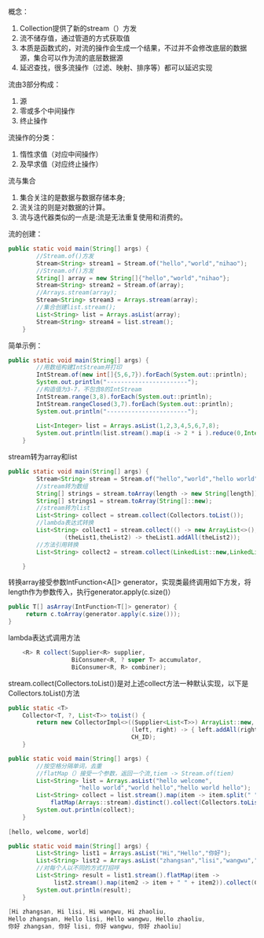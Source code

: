概念：

1. Collection提供了新的stream（）方发
2. 流不储存值，通过管道的方式获取值
3. 本质是函数式的，对流的操作会生成一个结果，不过并不会修改底层的数据源，集合可以作为流的底层数据源
4. 延迟查找，很多流操作（过滤、映射、排序等）都可以延迟实现

流由3部分构成：

1. 源
2. 零或多个中间操作
3. 终止操作

流操作的分类：

1. 惰性求值（对应中间操作）
2. 及早求值（对应终止操作）

流与集合

1. 集合关注的是数据与数据存储本身;
2. 流关注的则是对数据的计算。
3. 流与迭代器类似的一点是:流是无法重复使用和消费的。

流的创建：

```java
public static void main(String[] args) {
        //Stream.of()方发
        Stream<String> stream1 = Stream.of("hello","world","nihao");
        //Stream.of()方发
        String[] array = new String[]{"hello","world","nihao"};
        Stream<String> stream2 = Stream.of(array);
        //Arrays.stream(array);
        Stream<String> stream3 = Arrays.stream(array);
        //集合创建list.stream();
        List<String> list = Arrays.asList(array);
        Stream<String> stream4 = list.stream();
    }
```

简单示例：

```java
public static void main(String[] args) {
        //用数组构建IntStream并打印
        IntStream.of(new int[]{5,6,7}).forEach(System.out::println);
        System.out.println("-----------------------");
        //构造值为3-7，不包含8的IntStream
        IntStream.range(3,8).forEach(System.out::println);
        IntStream.rangeClosed(3,7).forEach(System.out::println);
        System.out.println("-----------------------");
    
    	List<Integer> list = Arrays.asList(1,2,3,4,5,6,7,8);
        System.out.println(list.stream().map(i -> 2 * i ).reduce(0,Integer::sum));
    }
```

stream转为array和list

```java
public static void main(String[] args) {
        Stream<String> stream = Stream.of("hello","world","hello world");
        //stream转为数组
        String[] strings = stream.toArray(length -> new String[length]);
        String[] strings1 = stream.toArray(String[]::new);
        //stream转为list
        List<String> collect = stream.collect(Collectors.toList());
        //lambda表达式转换
        List<String> collect1 = stream.collect(() -> new ArrayList<>(),(list1,item) -> list1.add(item),
                (theList1,theList2) -> theList1.addAll(theList2));
        //方法引用转换
        List<String> collect2 = stream.collect(LinkedList::new,LinkedList::add,LinkedList::addAll);

    }
```

转换array接受参数IntFunction<A[]> generator，实现类最终调用如下方发，将length作为参数传入，执行generator.apply(c.size()）

```java
public T[] asArray(IntFunction<T[]> generator) {
     return c.toArray(generator.apply(c.size()));
}
```

lambda表达式调用方法

```java
    <R> R collect(Supplier<R> supplier,
                  BiConsumer<R, ? super T> accumulator,
                  BiConsumer<R, R> combiner);
```

stream.collect(Collectors.toList())是对上述collect方法一种默认实现，以下是Collectors.toList()方法

```java
public static <T>
    Collector<T, ?, List<T>> toList() {
        return new CollectorImpl<>((Supplier<List<T>>) ArrayList::new, List::add,
                                   (left, right) -> { left.addAll(right); return left; },
                                   CH_ID);
    }
```





~~~java
public static void main(String[] args) { 
        //按空格分隔单词，去重 
        //flatMap（）接受一个参数，返回一个流,tiem -> Stream.of(tiem) 
        List<String> list = Arrays.asList("hello welcome", 
                    "hello world","world hello","hello world hello"); 
        List<String> collect = list.stream().map(item -> item.split(" ")). 
            flatMap(Arrays::stream).distinct().collect(Collectors.toList()); 
        System.out.println(collect); 
    } 
 
[hello, welcome, world]

~~~



~~~java
public static void main(String[] args) { 
        List<String> list1 = Arrays.asList("Hi","Hello","你好"); 
        List<String> list2 = Arrays.asList("zhangsan","lisi","wangwu","zhaoliu"); 
        //对每个人以不同的方式打招呼 
        List<String> result = list1.stream().flatMap(item ->  
             list2.stream().map(item2 -> item + " " + item2)).collect(Collectors.toList()); 
        System.out.println(result); 
    } 
 
[Hi zhangsan, Hi lisi, Hi wangwu, Hi zhaoliu,  
Hello zhangsan, Hello lisi, Hello wangwu, Hello zhaoliu, 
你好 zhangsan, 你好 lisi, 你好 wangwu, 你好 zhaoliu]

~~~



